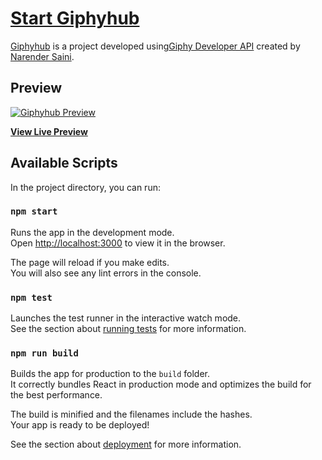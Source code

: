 # [Start Giphyhub ](http://giphyhub.netlify.com)

[Giphyhub](http://giphyhub.netlify.com) is a project developed using[Giphy Developer API](https://developers.giphy.com/docs/) created by [Narender Saini](https://github.com/narendersaini32).

## Preview

[![Giphyhub Preview](https://media.giphy.com/media/fV1miku5pw4CWqgZDf/giphy.gif)](http://giphyhub.netlify.com)

**[View Live Preview](http://giphyhub.netlify.com)**

## Available Scripts

In the project directory, you can run:

### `npm start`

Runs the app in the development mode.<br>
Open [http://localhost:3000](http://localhost:3000) to view it in the browser.

The page will reload if you make edits.<br>
You will also see any lint errors in the console.

### `npm test`

Launches the test runner in the interactive watch mode.<br>
See the section about [running tests](https://facebook.github.io/create-react-app/docs/running-tests) for more information.

### `npm run build`

Builds the app for production to the `build` folder.<br>
It correctly bundles React in production mode and optimizes the build for the best performance.

The build is minified and the filenames include the hashes.<br>
Your app is ready to be deployed!

See the section about [deployment](https://facebook.github.io/create-react-app/docs/deployment) for more information.
